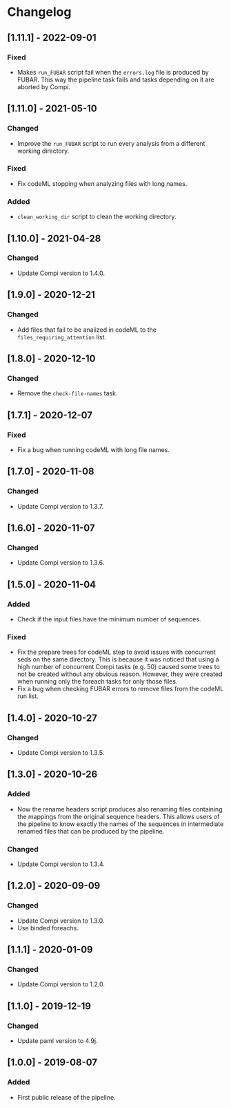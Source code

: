 # Changelog

## [1.11.1] - 2022-09-01

### Fixed

- Makes `run_FUBAR` script fail when the `errors.log` file is produced by FUBAR. This way the pipeline task fails and tasks depending on it are aborted by Compi.

## [1.11.0] - 2021-05-10

### Changed

- Improve the `run_FUBAR` script to run every analysis from a different working directory.

### Fixed

- Fix codeML stopping when analyzing files with long names.

### Added

- `clean_working_dir` script to clean the working directory.

## [1.10.0] - 2021-04-28

### Changed

- Update Compi version to 1.4.0.

## [1.9.0] - 2020-12-21

### Changed

- Add files that fail to be analized in codeML to the `files_requiring_attention` list.

## [1.8.0] - 2020-12-10

### Changed

- Remove the `check-file-names` task.

## [1.7.1] - 2020-12-07

### Fixed

- Fix a bug when running codeML with long file names.

## [1.7.0] - 2020-11-08

### Changed

- Update Compi version to 1.3.7.

## [1.6.0] - 2020-11-07

### Changed

- Update Compi version to 1.3.6.

## [1.5.0] - 2020-11-04

### Added

- Check if the input files have the minimum number of sequences.

### Fixed

- Fix the prepare trees for codeML step to avoid issues with concurrent seds on the same directory. This is because it was noticed that using a high number of concurrent Compi tasks (e.g. 50) caused some trees to not be created without any obvious reason. However, they were created when running only the foreach tasks for only those files.
- Fix a bug when checking FUBAR errors to remove files from the codeML run list.

## [1.4.0] - 2020-10-27

### Changed

- Update Compi version to 1.3.5.

## [1.3.0] - 2020-10-26

### Added

- Now the rename headers script produces also renaming files containing the mappings from the original sequence headers. This allows users of the  pipeline to know exactly the names of the sequences in intermediate renamed files that can be produced by the  pipeline.

### Changed

- Update Compi version to 1.3.4.

## [1.2.0] - 2020-09-09

### Changed

- Update Compi version to 1.3.0.
- Use binded foreachs.

## [1.1.1] - 2020-01-09

### Changed

- Update Compi version to 1.2.0.

## [1.1.0] - 2019-12-19

### Changed

- Update paml version to 4.9j.

## [1.0.0] - 2019-08-07

### Added

- First public release of the pipeline.

